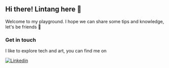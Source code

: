 ## Hi there! Lintang here 👋
Welcome to my playground. I hope we can share some tips and knowledge, let's be friends 👯


### Get in touch
I like to explore tech and art, you can find me on

[![Linkedin][Linked.in]][Linkedin-url]

<!-- MARKDOWN LINKS & IMAGES -->
<!-- https://www.markdownguide.org/basic-syntax/#reference-style-links -->
[Next.js]: https://img.shields.io/badge/next.js-000000?style=for-the-badge&logo=nextdotjs&logoColor=white
[Next-url]: https://nextjs.org/
[Linked.in]: https://img.shields.io/badge/linkedin-%230077B5.svg?&style=for-the-badge&logo=linkedin&logoColor=white
[Linkedin-url]: https://www.linkedin.com/in/phyllalintang/

